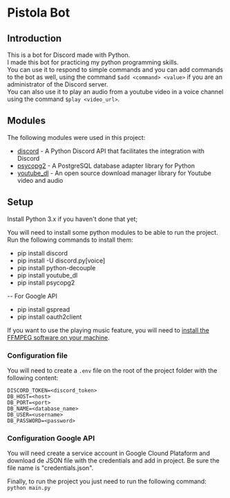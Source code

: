 # Pistola Bot

## Introduction

This is a bot for Discord made with Python.\
I made this bot for practicing my python programming skills.\
You can use it to respond to simple commands and you can add commands to the bot as well, using the command `$add <command> <value>`
if you are an administrator of the Discord server.\
You can also use it to play an audio from a youtube video in a voice channel using the command `$play <video_url>`.

## Modules

The following modules were used in this project:

* [discord](https://pypi.org/project/discord.py/) - A Python Discord API that facilitates the integration with Discord
* [psycopg2](https://www.psycopg.org/docs/) - A PostgreSQL database adapter library for Python
* [youtube_dl](https://youtube-dl.org/) - An open source download manager library for Youtube video and audio

## Setup

Install Python 3.x if you haven't done that yet;

You will need to install some python modules to be able to run the project. Run the following commands to install them:

* pip install discord
* pip install -U discord.py[voice]
* pip install python-decouple
* pip install youtube_dl
* pip install psycopg2

-- For Google API
* pip install gspread
* pip install oauth2client

If you want to use the playing music feature, you will need to [install the FFMPEG software on your machine](https://phoenixnap.com/kb/ffmpeg-windows). 

### Configuration file

You will need to create a `.env` file on the root of the project folder with the following content:

```
DISCORD_TOKEN=<discord_token>
DB_HOST=<host>
DB_PORT=<port>
DB_NAME=<database_name>
DB_USER=<username>
DB_PASSWORD=<password>
```

### Configuration Google API

You will need create a service account in Google Clound Plataform and download de JSON file with the credentials and add in project. Be sure the file name is "credentials.json".

Finally, to run the project you just need to run the following command: `python main.py`
